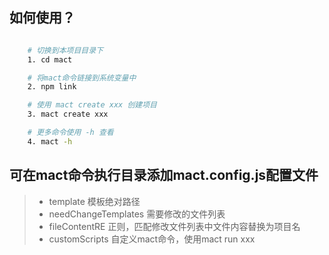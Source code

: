 ## 如何使用？

```bash

    # 切换到本项目目录下
    1. cd mact

    # 将mact命令链接到系统变量中
    2. npm link

    # 使用 mact create xxx 创建项目
    3. mact create xxx

    # 更多命令使用 -h 查看
    4. mact -h

```

## 可在mact命令执行目录添加mact.config.js配置文件
> + template 模板绝对路径
> + needChangeTemplates 需要修改的文件列表
> + fileContentRE 正则，匹配修改文件列表中文件内容替换为项目名
> + customScripts 自定义mact命令，使用mact run xxx
